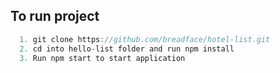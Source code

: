 ## To run project
```js
  1. git clone https://github.com/breadface/hotel-list.git
  2. cd into hello-list folder and run npm install
  3. Run npm start to start application
```
